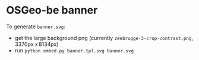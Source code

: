 # OSGeo-be banner

To generate `banner.svg`:

- get the large background png (currently `zeebrugge-3-crop-contrast.png`, 3370px x 8134px)
- run `python embed.py banner.tpl.svg banner.svg`
